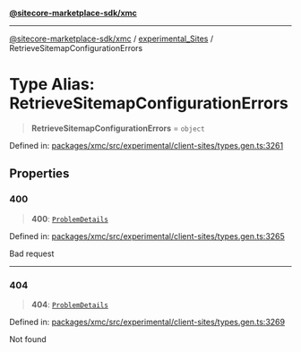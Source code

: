 [**@sitecore-marketplace-sdk/xmc**](../../../../README.md)

***

[@sitecore-marketplace-sdk/xmc](../../../../README.md) / [experimental\_Sites](../README.md) / RetrieveSitemapConfigurationErrors

# Type Alias: RetrieveSitemapConfigurationErrors

> **RetrieveSitemapConfigurationErrors** = `object`

Defined in: [packages/xmc/src/experimental/client-sites/types.gen.ts:3261](https://github.com/Sitecore/marketplace-sdk/blob/main/packages/xmc/src/experimental/client-sites/types.gen.ts#L3261)

## Properties

### 400

> **400**: [`ProblemDetails`](ProblemDetails.md)

Defined in: [packages/xmc/src/experimental/client-sites/types.gen.ts:3265](https://github.com/Sitecore/marketplace-sdk/blob/main/packages/xmc/src/experimental/client-sites/types.gen.ts#L3265)

Bad request

***

### 404

> **404**: [`ProblemDetails`](ProblemDetails.md)

Defined in: [packages/xmc/src/experimental/client-sites/types.gen.ts:3269](https://github.com/Sitecore/marketplace-sdk/blob/main/packages/xmc/src/experimental/client-sites/types.gen.ts#L3269)

Not found
